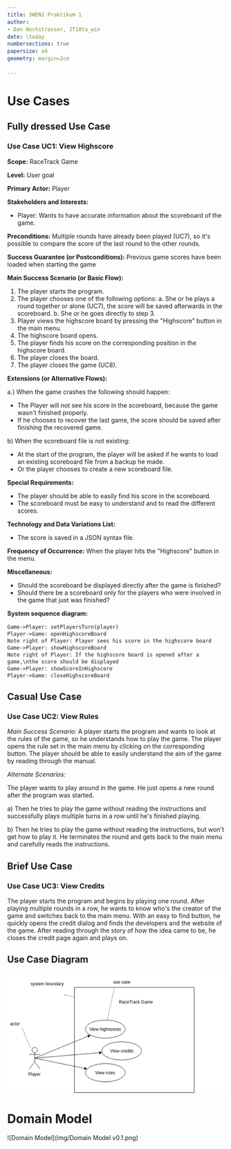 ```yaml
---
title: SWEN1 Praktikum 1
author:
- Dan Hochstrasser, IT18ta_win
date: \today
numbersections: true
papersize: a4
geometry: margin=2cm

---
```


# Use Cases

## Fully dressed Use Case

### Use Case UC1: View Highscore

**Scope:** RaceTrack Game

**Level:** User goal

**Primary Actor:** Player

**Stakeholders and Interests:**

- Player: Wants to have accurate information about the scoreboard of the game.

**Preconditions:** Multiple rounds have already been played (UC7), so it's possible to compare the score of the last round to the other rounds.

**Success Guarantee (or Postconditions):** Previous game scores have been loaded when starting the game

**Main Success Scenario (or Basic Flow):**

1. The player starts the program.
2. The player chooses one of the following options:
   a. She or he plays a round together or alone (UC7), the score will be saved afterwards in the scoreboard.
   b. She or he goes directly to step 3.
3. Player views the highscore board by pressing the "Highscore" button in the main menu.
4. The highscore board opens.
5. The player finds his score on the corresponding position in the highscore board.
6. The player closes the board.
7. The player closes the game (UC8).

**Extensions (or Alternative Flows):**

a.) When the game crashes the following should happen:

- The Player will not see his score in the scoreboard, because the game wasn't finished properly.
- If he chooses to recover the last game, the score should be saved after finishing the recovered game.

b) When the scoreboard file is not existing:

- At the start of the program, the player will be asked if he wants to load an existing scoreboard file from a backup he made.
- Or the player chooses to create a new scoreboard file.

**Special Requirements:**

- The player should be able to easily find his score in the scoreboard.
- The scoreboard must be easy to understand and to read the different scores.

**Technology and Data Variations List:**

- The score is saved in a JSON syntax file.

**Frequency of Occurrence:** When the player hits the "Highscore" button in the menu.

**Miscellaneous:**

- Should the scoreboard be displayed directly after the game is finished?
- Should there be a scoreboard only for the players who were involved in the game that just was finished?

**System sequence diagram:**

```sequence
Game->Player: setPlayersTurn(player)
Player->Game: openHighscoreBoard
Note right of Player: Player sees his score in the highscore board
Game->Player: showHighscoreBoard
Note right of Player: If the highscore board is opened after a game,\nthe score should be displayed
Game->Player: showScoreInHighscore
Player->Game: closeHighscoreBoard

```

## Casual Use Case

### Use Case UC2: View Rules

*Main Success Scenario:* A player starts the program and wants to look at the rules of the game, so he understands how to play the game. The player opens the rule set in the main menu by clicking on the corresponding button. The player should be able to easily understand the aim of the game by reading through the manual.

*Alternate Scenarios:* 

The player wants to play around in the game. He just opens a new round after the program was started.

a) Then he tries to play the game without reading the instructions and successfully plays multiple turns in a row until he's finished playing.

b) Then he tries to play the game without reading the instructions, but won't get how to play it. He terminates the round and gets back to the main menu and carefully reads the instructions.

## Brief Use Case

### Use Case UC3: View Credits

The player starts the program and begins by playing one round. After playing multiple rounds in a row, he wants to know who's the creator of the game and switches back to the main menu. With an easy to find button, he quickly opens the credit dialog and finds the developers and the website of the game. After reading through the story of how the idea came to be, he closes the credit page again and plays on.

## Use Case Diagram

![dan-use_case_diagram](img/dan-use_case_diagram.png)

# Domain Model

![Domain Model](img/Domain Model v0.1.png)